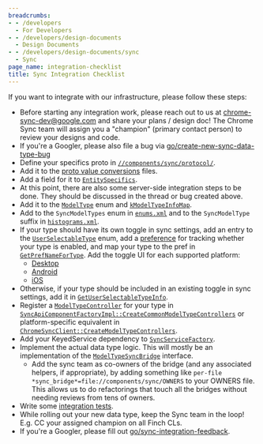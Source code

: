 ```yaml
---
breadcrumbs:
- - /developers
  - For Developers
- - /developers/design-documents
  - Design Documents
- - /developers/design-documents/sync
  - Sync
page_name: integration-checklist
title: Sync Integration Checklist
---
```


If you want to integrate with our infrastructure, please follow these steps:
*   Before starting any integration work, please reach out to us at
    chrome-sync-dev@google.com and share your plans / design doc! The Chrome
    Sync team will assign you a "champion" (primary contact person) to review
    your designs and code.
*   If you're a Googler, please also file a bug via
    [go/create-new-sync-data-type-bug][create-new-sync-data-type-bug]
*   Define your specifics proto in [`//components/sync/protocol/`][protocol].
*   Add it to the [proto value conversions][conversions] files.
*   Add a field for it to [`EntitySpecifics`][EntitySpecifics].
*   At this point, there are also some server-side integration steps to be done.
    They should be discussed in the thread or bug created above.
*   Add it to the [`ModelType`][ModelType] enum and
    [`kModelTypeInfoMap`][info_map].
*   Add to the `SyncModelTypes` enum in [`enums.xml`][enums] and to the
    `SyncModelType` suffix in [`histograms.xml`][histograms].
*   If your type should have its own toggle in sync settings, add an entry to
    the [`UserSelectableType`][UserSelectableType] enum, add a
    [preference][pref_names] for tracking whether your type is enabled, and
    map your type to the pref in [`GetPrefNameForType`][GetPrefName]. Add the
    toggle UI for each supported platform:
    * [Desktop][toggles_desktop]
    * [Android][toggles_android]
    * [iOS][toggles_ios]
*   Otherwise, if your type should be included in an existing toggle in sync
    settings, add it in
    [`GetUserSelectableTypeInfo`][GetUserSelectableTypeInfo].
*   Register a [`ModelTypeController`][ModelTypeController] for your type in
    [`SyncApiComponentFactoryImpl::CreateCommonModelTypeControllers`][CreateCommonModelTypeControllers]
    or platform-specific equivalent in
    [`ChromeSyncClient::CreateModelTypeControllers`][CreateModelTypeControllers].
*   Add your KeyedService dependency to
    [`SyncServiceFactory`][SyncServiceFactory].
*   Implement the actual data type logic. This will mostly be an implementation
    of the [`ModelTypeSyncBridge`][Bridge] interface.
    *   Add the sync team as co-owners of the bridge (and any associated
        helpers, if appropriate), by adding something like
        `per-file *sync_bridge*=file://components/sync/OWNERS` to your
        OWNERS file. This allows us to do refactorings that touch all the
        bridges without needing reviews from tens of owners.
*   Write some [integration tests](../model-api/#automated-testing).
*   While rolling out your new data type, keep the Sync team in the loop! E.g.
    CC your assigned champion on all Finch CLs.
*   If you're a Googler, please fill out [go/sync-integration-feedback][sync-integration-feedback].

[create-new-sync-data-type-bug]: http://go/create-new-sync-data-type-bug
[protocol]: https://cs.chromium.org/chromium/src/components/sync/protocol/
[ModelType]: https://cs.chromium.org/chromium/src/components/sync/base/model_type.h
[info_map]: https://cs.chromium.org/search/?q="kModelTypeInfoMap%5B%5D"+file:model_type.cc
[conversions]: https://cs.chromium.org/chromium/src/components/sync/protocol/proto_value_conversions.h
[EntitySpecifics]: https://source.chromium.org/chromium/chromium/src/+/main:components/sync/protocol/entity_specifics.proto
[ModelTypeController]: https://cs.chromium.org/chromium/src/components/sync/service/model_type_controller.h
[CreateCommonModelTypeControllers]: https://cs.chromium.org/search/?q="SyncApiComponentFactoryImpl::CreateCommonModelTypeControllers"
[CreateModelTypeControllers]: https://cs.chromium.org/search/?q="ChromeSyncClient::CreateModelTypeControllers"
[SyncServiceFactory]: https://cs.chromium.org/search/?q=:SyncServiceFactory%5C(%5C)
[Bridge]: https://source.chromium.org/search?q=%5CbModelTypeSyncBridge%5Cb
[NigoriSpecifics]: https://cs.chromium.org/chromium/src/components/sync/protocol/nigori_specifics.proto
[UserSelectableType]: https://cs.chromium.org/chromium/src/components/sync/base/user_selectable_type.h?type=cs&q="enum+class+UserSelectableType"
[pref_names]: https://cs.chromium.org/chromium/src/components/sync/base/pref_names.h
[GetPrefName]: https://cs.chromium.org/search/?q=GetPrefNameForType+file:sync_prefs.cc
[toggles_desktop]: https://source.chromium.org/chromium/chromium/src/+/main:chrome/browser/resources/settings/people_page/sync_controls.html
[toggles_android]: https://source.chromium.org/chromium/chromium/src/+/main:chrome/android/java/src/org/chromium/chrome/browser/sync/settings/ManageSyncSettings.java
[toggles_ios]: https://source.chromium.org/chromium/chromium/src/+/main:ios/chrome/browser/ui/settings/google_services/manage_sync_settings_mediator.mm
[GetUserSelectableTypeInfo]: https://cs.chromium.org/chromium/src/components/sync/base/user_selectable_type.cc?type=cs&q="UserSelectableTypeInfo+GetUserSelectableTypeInfo"+f:components/sync/base/user_selectable_type.cc
[enums]: https://source.chromium.org/chromium/chromium/src/+/main:tools/metrics/histograms/metadata/sync/enums.xml
[histograms]: https://source.chromium.org/chromium/chromium/src/+/main:tools/metrics/histograms/metadata/sync/histograms.xml
[DataTypeHistogram]: https://cs.chromium.org/chromium/src/components/sync/base/data_type_histogram.h
[sync-integration-feedback]: http://go/sync-integration-feedback
